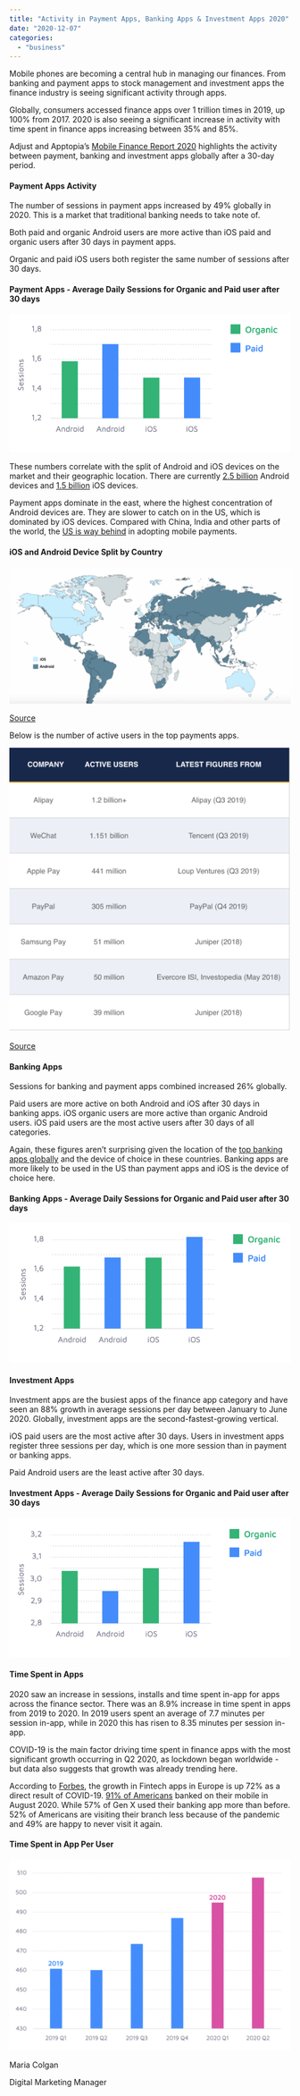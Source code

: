```yaml
---
title: "Activity in Payment Apps, Banking Apps & Investment Apps 2020"
date: "2020-12-07"
categories: 
  - "business"
---
```


Mobile phones are becoming a central hub in managing our finances. From banking and payment apps to stock management and investment apps the finance industry is seeing significant activity through apps.

Globally, consumers accessed finance apps over 1 trillion times in 2019, up 100% from 2017. 2020 is also seeing a significant increase in activity with time spent in finance apps increasing between 35% and 85%.

Adjust and Apptopia’s [Mobile Finance Report 2020](https://www.adjust.com/blog/mobile-finance-report-2020/) highlights the activity between payment, banking and investment apps globally after a 30-day period.

#### Payment Apps Activity

The number of sessions in payment apps increased by 49% globally in 2020. This is a market that traditional banking needs to take note of.

Both paid and organic Android users are more active than iOS paid and organic users after 30 days in payment apps.

Organic and paid iOS users both register the same number of sessions after 30 days.

#### Payment Apps - Average Daily Sessions for Organic and Paid user after 30 days

![](images/Screenshot-2020-10-21-at-11.36.07.png)

These numbers correlate with the split of Android and iOS devices on the market and their geographic location. There are currently [2.5 billion](https://www.theverge.com/2019/5/7/18528297/google-io-2019-android-devices-play-store-total-number-statistic-keynote) Android devices and [1.5 billion](https://9to5mac.com/2020/01/28/apple-hits-1-5-billion-active-devices-with-80-of-recent-iphones-and-ipads-running-ios-13/) iOS devices.

Payment apps dominate in the east, where the highest concentration of Android devices are. They are slower to catch on in the US, which is dominated by iOS devices. Compared with China, India and other parts of the world, the [US is way behind](https://www.cnbc.com/2019/08/29/why-mobile-payments-have-barely-caught-on-in-the-us.html) in adopting mobile payments. 

#### iOS and Android Device Split by Country

![](images/Screenshot-2020-10-21-at-11.21.45-1024x496.png)

[Source](https://deviceatlas.com/blog/android-v-ios-market-share)

Below is the number of active users in the top payments apps.

![](images/Screenshot-2020-11-11-at-10.16.52-1015x1024.png)

[Source](https://www.merchantsavvy.co.uk/mobile-payment-stats-trends/)

#### Banking Apps

Sessions for banking and payment apps combined increased 26% globally.

Paid users are more active on both Android and iOS after 30 days in banking apps. iOS organic users are more active than organic Android users. iOS paid users are the most active users after 30 days of all categories.

Again, these figures aren’t surprising given the location of the [top banking apps globally](https://www.thebalance.com/best-banking-apps-4580289) and the device of choice in these countries. Banking apps are more likely to be used in the US than payment apps and iOS is the device of choice here.

#### Banking Apps - Average Daily Sessions for Organic and Paid user after 30 days

![](images/Screenshot-2020-10-21-at-11.40.12.png)

#### Investment Apps

Investment apps are the busiest apps of the finance app category and have seen an 88% growth in average sessions per day between January to June 2020. Globally, investment apps are the second-fastest-growing vertical. 

iOS paid users are the most active after 30 days. Users in investment apps register three sessions per day, which is one more session than in payment or banking apps.

Paid Android users are the least active after 30 days.

#### Investment Apps - Average Daily Sessions for Organic and Paid user after 30 days

![](images/Screenshot-2020-10-21-at-11.51.22.png)

#### Time Spent in Apps

2020 saw an increase in sessions, installs and time spent in-app for apps across the finance sector. There was an 8.9% increase in time spent in apps from 2019 to 2020. In 2019 users spent an average of 7.7 minutes per session in-app, while in 2020 this has risen to 8.35 minutes per session in-app.

COVID-19 is the main factor driving time spent in finance apps with the most significant growth occurring in Q2 2020, as lockdown began worldwide - but data also suggests that growth was already trending here.

According to [Forbes](https://www.forbes.com/sites/simonchandler/2020/03/30/coronavirus-drives-72-rise-in-use-of-fintech-a), the growth in Fintech apps in Europe is up 72% as a direct result of COVID-19. [91% of Americans](https://www.prnewswire.com/news-releases/covid-19-pandemic-triggers-spike-in-online-banking-91-of-americans-bank-virtually-in-july-301124267.html) banked on their mobile in August 2020. While 57% of Gen X used their banking app more than before. 52% of Americans are visiting their branch less because of the pandemic and 49% are happy to never visit it again.

#### Time Spent in App Per User

![](images/Screenshot-2020-10-21-at-12.10.54-1024x694.png)

Maria Colgan

Digital Marketing Manager
